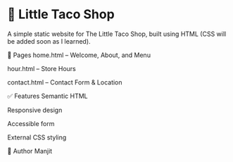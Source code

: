 # 🌮 Little Taco Shop
A simple static website for The Little Taco Shop, built using HTML (CSS will be added soon as I learned).

📄 Pages
home.html – Welcome, About, and Menu

hour.html – Store Hours

contact.html – Contact Form & Location

✅ Features
Semantic HTML

Responsive design

Accessible form

External CSS styling

👤 Author
Manjit


